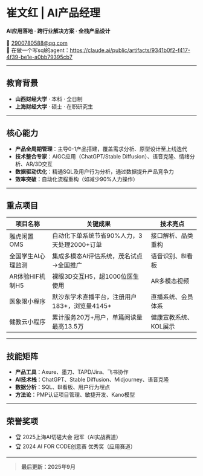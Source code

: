 # 崔文红 | AI产品经理

**AI应用落地 · 跨行业解决方案 · 全栈产品设计**

📧 2900780588@qq.com  
📱 在做一个写sql的agent：https://claude.ai/public/artifacts/9341b0f2-f417-4f39-be1e-a0bb79395cb7

---

## 教育背景

- **山西财经大学** · 本科 · 全日制  
- **上海财经大学** · 硕士 · 在职研究生  

---

## 核心能力

- **产品全周期管理**：主导0-1产品搭建，覆盖需求分析、原型设计至上线迭代
- **技术整合专家**：AIGC应用（ChatGPT/Stable Diffusion）、语音克隆、情绪分析、AR/3D交互
- **数据驱动优化**：精通SQL及用户行为分析，通过数据提升产品竞争力
- **效率突破**：自动化流程重构（如减少90%人力操作）

---

## 重点项目

| 项目名称 | 关键成果 | 技术亮点 |
| --- | --- | --- |
| 雅虎闲置OMS | 自动化下单系统节省90%人力，3天处理2000+订单 | 接口解析、品类重构 |
| 全国学生AI心理监测 | 集成多模态AI评估系统，茂名试点→全国推广 | 语音识别、BI看板 |
| AR体验HIF机制H5 | 裸眼3D交互H5，超1000位医生使用 | AR多模态视频 |
| 医象限小程序 | 默沙东学术直播平台，注册用户183+，浏览量4145+ | 直播系统、会员体系 |
| 健教云小程序 | 累计服务20万+用户，单篇阅读量最高13.5万 | 健康宣教系统、KOL展示 |

---

## 技能矩阵

- **产品工具**：Axure、墨刀、TAPD/Jira、飞书协作
- **AI技术栈**：ChatGPT、Stable Diffusion、Midjourney、语音克隆
- **数据分析**：SQL、BI看板、用户行为埋点
- **方法论**：PMP认证项目管理、敏捷开发、Kano模型

---

## 荣誉奖项

- 🏆 2025上海AI切磋大会 冠军（AI实战赛道）
- 🏆 2024 AI FOR CODE创意赛 优秀奖（应用赛道）

---

> **最后更新：2025年9月**  
